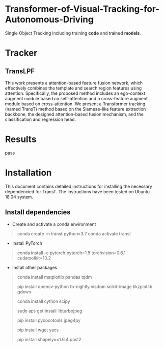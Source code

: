 # Transformer-of-Visual-Tracking-for-Autonomous-Driving
Single Object Tracking
Including training **code** and trained **models**.

# Tracker
## TransLPF
This work presents a attention-based feature fusion network, which effectively combines the template and search region features using attention. Specifically, the proposed method includes an ego-context augment module based on self-attention and a cross-feature augment module based on cross-attention. We present a Transformer tracking (named TransT) method based on the Siamese-like feature extraction backbone, the designed attention-based fusion mechanism, and the classification and regression head.

# Results
pass

# Installation
This document contains detailed instructions for installing the necessary dependencied for TransT. The instructions have been tested on Ubuntu 18.04 system.

## Install dependencies

- Create and activate a conda environment

> conda create -n transt python=3.7
> conda activate transt

- Install PyTorch
> conda install -c pytorch pytorch=1.5 torchvision=0.6.1 cudatoolkit=10.2

- install other packages
> conda install matplotlib pandas tqdm
> 
> pip install opencv-python tb-nightly visdom scikit-image tikzplotlib gdown
> 
> conda install cython scipy
> 
> sudo apt-get install libturbojpeg
> 
> pip install pycocotools jpeg4py
> 
> pip install wget yacs
> 
> pip install shapely==1.6.4.post2


